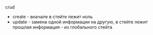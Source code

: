 crud 

- create - вначале в стейте лежит ноль
- update - замена одной информации на другую, в стейте лежит прошлая информация - из глобального стейта